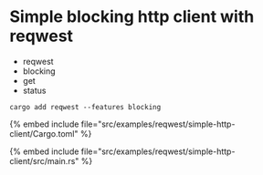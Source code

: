# Simple blocking http client with reqwest

* reqwest
* blocking
* get
* status

```
cargo add reqwest --features blocking
```

{% embed include file="src/examples/reqwest/simple-http-client/Cargo.toml" %}

{% embed include file="src/examples/reqwest/simple-http-client/src/main.rs" %}




